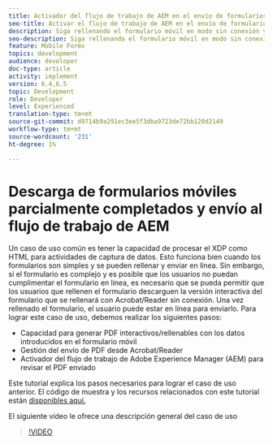 ```yaml
---
title: Activador del flujo de trabajo de AEM en el envío de formularios HTML5
seo-title: Activar el flujo de trabajo de AEM en el envío de formularios HTML5
description: Siga rellenando el formulario móvil en modo sin conexión y envíe el formulario móvil para activar el flujo de trabajo de AEM
seo-description: Siga rellenando el formulario móvil en modo sin conexión y envíe el formulario móvil para activar el flujo de trabajo de AEM
feature: Mobile Forms
topics: development
audience: developer
doc-type: article
activity: implement
version: 6.4,6.5
topic: Development
role: Developer
level: Experienced
translation-type: tm+mt
source-git-commit: d9714b9a291ec3ee5f3dba9723de72bb120d2149
workflow-type: tm+mt
source-wordcount: '231'
ht-degree: 1%

---
```



# Descarga de formularios móviles parcialmente completados y envío al flujo de trabajo de AEM

Un caso de uso común es tener la capacidad de procesar el XDP como HTML para actividades de captura de datos. Esto funciona bien cuando los formularios son simples y se pueden rellenar y enviar en línea. Sin embargo, si el formulario es complejo y es posible que los usuarios no puedan cumplimentar el formulario en línea, es necesario que se pueda permitir que los usuarios que rellenen el formulario descarguen la versión interactiva del formulario que se rellenará con Acrobat/Reader sin conexión. Una vez rellenado el formulario, el usuario puede estar en línea para enviarlo.
Para lograr este caso de uso, debemos realizar los siguientes pasos:

* Capacidad para generar PDF interactivos/rellenables con los datos introducidos en el formulario móvil
* Gestión del envío de PDF desde Acrobat/Reader
* Activador del flujo de trabajo de Adobe Experience Manager (AEM) para revisar el PDF enviado

Este tutorial explica los pasos necesarios para lograr el caso de uso anterior. El código de muestra y los recursos relacionados con este tutorial están [disponibles aquí.](part-four.md)

El siguiente vídeo le ofrece una descripción general del caso de uso

>[!VIDEO](https://video.tv.adobe.com/v/29677?quality=9&learn=on)

